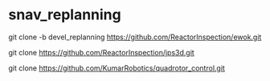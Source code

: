 # snav_replanning

git clone -b devel_replanning https://github.com/ReactorInspection/ewok.git

git clone https://github.com/ReactorInspection/jps3d.git

git clone https://github.com/KumarRobotics/quadrotor_control.git